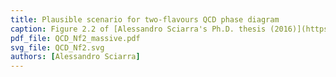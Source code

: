 ```yaml
---
title: Plausible scenario for two-flavours QCD phase diagram
caption: Figure 2.2 of [Alessandro Sciarra's Ph.D. thesis (2016)](https://github.com/AxelKrypton/PhD_Thesis/blob/main/Sciarra_Thesis_digital.pdf).
pdf_file: QCD_Nf2_massive.pdf
svg_file: QCD_Nf2.svg
authors: [Alessandro Sciarra]
---
```


